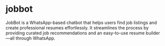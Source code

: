 # jobbot
JobBot is a WhatsApp-based chatbot that helps users find job listings and create professional resumes effortlessly. It streamlines the process by providing curated job recommendations and an easy-to-use resume builder—all through WhatsApp.
